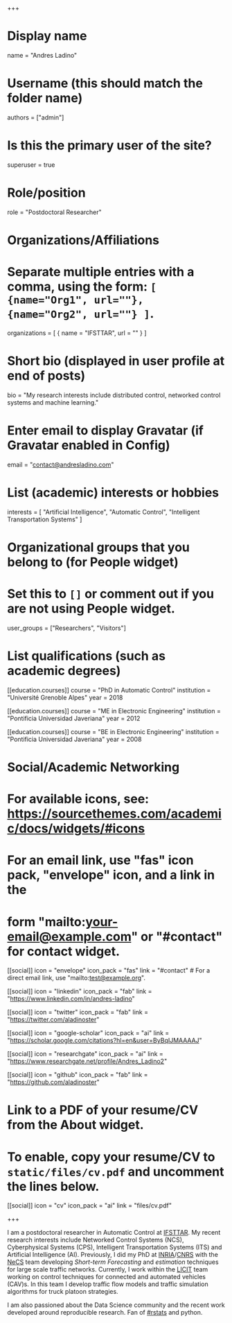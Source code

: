 +++
# Display name
name = "Andres Ladino"

# Username (this should match the folder name)
authors = ["admin"]

# Is this the primary user of the site?
superuser = true

# Role/position
role = "Postdoctoral Researcher"

# Organizations/Affiliations
#   Separate multiple entries with a comma, using the form: `[ {name="Org1", url=""}, {name="Org2", url=""} ]`.
  organizations = [ { name = "IFSTTAR", url = "" } ]

# Short bio (displayed in user profile at end of posts)
bio = "My research interests include distributed control, networked control systems and machine learning."

# Enter email to display Gravatar (if Gravatar enabled in Config)
email = "contact@andresladino.com"

# List (academic) interests or hobbies
interests = [
  "Artificial Intelligence",
  "Automatic Control",
  "Intelligent Transportation Systems"
]

# Organizational groups that you belong to (for People widget)
#   Set this to `[]` or comment out if you are not using People widget.
user_groups = ["Researchers", "Visitors"]

# List qualifications (such as academic degrees)
[[education.courses]]
  course = "PhD in Automatic Control"
  institution = "Université Grenoble Alpes"
  year = 2018

[[education.courses]]
  course = "ME in Electronic Engineering"
  institution = "Pontificia Universidad Javeriana"
  year = 2012

[[education.courses]]
  course = "BE in Electronic Engineering"
  institution = "Pontificia Universidad Javeriana"
  year = 2008

# Social/Academic Networking
# For available icons, see: https://sourcethemes.com/academic/docs/widgets/#icons
#   For an email link, use "fas" icon pack, "envelope" icon, and a link in the
#   form "mailto:your-email@example.com" or "#contact" for contact widget.


[[social]]
  icon = "envelope"
  icon_pack = "fas"
  link = "#contact"  # For a direct email link, use "mailto:test@example.org".

[[social]]
  icon = "linkedin"
  icon_pack = "fab"
  link = "https://www.linkedin.com/in/andres-ladino"

[[social]]
  icon = "twitter"
  icon_pack = "fab"
  link = "https://twitter.com/aladinoster"

[[social]]
  icon = "google-scholar"
  icon_pack = "ai"
  link = "https://scholar.google.com/citations?hl=en&user=ByBqIJMAAAAJ"

[[social]]
  icon = "researchgate"
  icon_pack = "ai"
  link = "https://www.researchgate.net/profile/Andres_Ladino2"

[[social]]
  icon = "github"
  icon_pack = "fab"
  link = "https://github.com/aladinoster"

# Link to a PDF of your resume/CV from the About widget.
# To enable, copy your resume/CV to `static/files/cv.pdf` and uncomment the lines below.
[[social]]
  icon = "cv"
  icon_pack = "ai"
  link = "files/cv.pdf"

+++


I am a postdoctoral researcher in Automatic Control at [IFSTTAR](http://www.ifsttar.fr/en/welcome/). My recent research interests include Networked Control Systems (NCS), Cyberphysical Systems (CPS),  Intelligent Transportation Systems (ITS) and Artificial Intelligence (AI). Previously, I did my PhD at [INRIA](http://www.inria.fr)/[CNRS](http://www.cnrs.fr) with the [NeCS](http://necs.inrialpes.fr) team developing *Short-term Forecasting* and *estimation* techniques for large scale traffic networks. Currently, I work within the [LICIT](http://www.licit.ifsttar.fr) team working on control techniques for connected and automated vehicles (CAV)s. In this team I develop traffic flow models and traffic simulation algorithms for truck platoon strategies.

I am also passioned about the Data Science community and the recent work developed around reproducible research. Fan of [#rstats](https://twitter.com/search?q=%23rstats&src=typd) and python.
